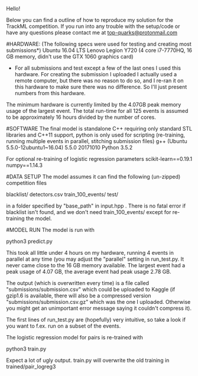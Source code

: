 Hello!

Below you can find a outline of how to reproduce my solution for the TrackML competition.
If you run into any trouble with the setup/code or have any questions please contact me at top-quarks@protonmail.com

#HARDWARE: (The following specs were used for testing and creating most submissions*)
Ubuntu 16.04 LTS
Lenovo Legion Y720 (4 core i7-7770HQ, 16 GB memory, didn't use the GTX 1060 graphics card)

* For all submissions and test except a few of the last ones I used this hardware. For creating the submission I uploaded I actually used a remote computer, but there was no reason to do so, and I re-ran it on this hardware to make sure there was no difference. So I'll just present numbers from this hardware.

The minimum hardware is currently limited by the 4.07GB peak memory usage of the largest event. The total run-time for all 125 events is assumed to be approximately 16 hours divided by the number of cores.

#SOFTWARE
The final model is standalone C++ requiring only standard STL libraries and C++11 support, python is only used for scripting (re-training, running multiple events in parallel, stitching submission files)
g++ (Ubuntu 5.5.0-12ubuntu1~16.04) 5.5.0 20171010
Python 3.5.2

For optional re-training of logistic regression parameters
scikit-learn==0.19.1
numpy==1.14.3

#DATA SETUP
The model assumes it can find the following (un-zipped) competition files

blacklist/
detectors.csv
train_100_events/
test/

in a folder specified by "base_path" in input.hpp . There is no fatal error if blacklist isn't found, and we don't need train_100_events/ except for re-training the model.

#MODEL RUN
The model is run with

python3 predict.py

This took all little under 4 hours on my hardware, running 4 events in parallel at any time (you may adjust the "parallel" setting in run_test.py. It never came close to the 16 GB memory available. The largest event had a peak usage of 4.07 GB, the average event had peak usage 2.78 GB.

The output (which is overwritten every time) is a file called "submissions/submission.csv" which could be uploaded to Kaggle (if gzip1.6 is available, there will also be a compressed version "submissions/submission.csv.gz" which was the one I uploaded. Otherwise you might get an unimportant error message saying it couldn't compress it).

The first lines of run_test.py are (hopefully) very intuitive, so take a look if you want to f.ex. run on a subset of the events.

The logistic regression model for pairs is re-trained with

python3 train.py

Expect a lot of ugly output. train.py will overwrite the old training in trained/pair_logreg3
